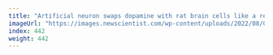 ```yaml
---
title: "Artificial neuron swaps dopamine with rat brain cells like a real one"
imageUrl: "https://images.newscientist.com/wp-content/uploads/2022/08/08121245/SEI_117967799.jpg?width=600"
index: 442
weight: 442
---
```

